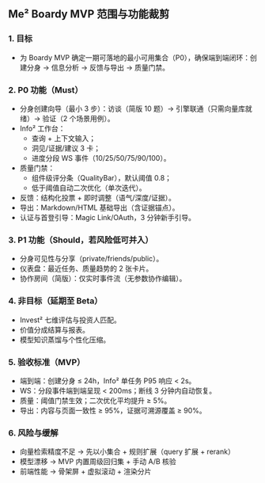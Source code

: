 ## Me² Boardy MVP 范围与功能裁剪

### 1. 目标
- 为 Boardy MVP 确定一期可落地的最小可用集合（P0），确保端到端闭环：创建分身 → 信息分析 → 反馈与导出 → 质量门禁。

### 2. P0 功能（Must）
- 分身创建向导（最小 3 步）：访谈（简版 10 题）→ 引擎联通（只需向量库就绪）→ 验证（2 个场景用例）。
- Info² 工作台：
  - 查询 + 上下文输入；
  - 洞见/证据/建议 3 卡；
  - 进度分段 WS 事件（10/25/50/75/90/100）。
- 质量门禁：
  - 组件级评分条（QualityBar），默认阈值 0.8；
  - 低于阈值自动二次优化（单次迭代）。
- 反馈：结构化投票 + 即时调整（语气/深度/证据）。
- 导出：Markdown/HTML 基础导出（含证据锚点）。
- 认证与首登引导：Magic Link/OAuth，3 分钟新手引导。

### 3. P1 功能（Should，若风险低可并入）
- 分身可见性与分享（private/friends/public）。
- 仪表盘：最近任务、质量趋势的 2 张卡片。
- 协作房间（简版）：仅实时事件流（无参数协作编辑）。

### 4. 非目标（延期至 Beta）
- Invest² 七维评估与投资人匹配。
- 价值分成结算与报表。
- 模型知识蒸馏与个性化压缩。

### 5. 验收标准（MVP）
- 端到端：创建分身 ≤ 24h，Info² 单任务 P95 响应 < 2s。
- WS：分段事件端到端呈现 < 200ms；断线 3 分钟内自动恢复。
- 质量：阈值门禁生效；二次优化平均提升 ≥ 5%。
- 导出：内容与页面一致性 ≥ 95%，证据可溯源覆盖 ≥ 90%。

### 6. 风险与缓解
- 向量检索精度不足 → 先以小集合 + 规则扩展（query 扩展 + rerank）
- 模型漂移 → MVP 内置周级回归集 + 手动 A/B 核验
- 前端性能 → 骨架屏 + 虚拟滚动 + 渲染分片



